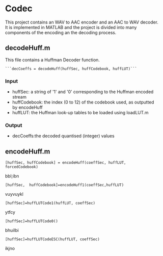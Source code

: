# Codec
This project contains an WAV to AAC encoder and an AAC to WAV decoder.
It is implemented in MATLAB and the project is divided into many components of the encoding an the decoding process.

## decodeHuff.m
This file contains a Huffman Decoder function.

    ```decCoeffs = decodeHuff(huffSec, huffCodebook, huffLUT)```
### Input
- huffSec: a string of '1' and '0' corresponding to the Huffman encoded stream
- huffCodebook: the index (0 to 12) of the codebook used, as outputted by encodeHuff
- huffLUT: the Huffman look-up tables to be loaded using loadLUT.m 
### Output
- decCoeffs:the decoded quantised (integer) values


## encodeHuff.m
    [huffSec, huffCodebook] = encodeHuff(coeffSec, huffLUT, forcedCodebook)
bbl;ibn

    [huffSec,  huffCodebook]=encodeHuff1(coeffSec,huffLUT)
vuyvuykl

    [huffSec]=huffLUTCode1(huffLUT, coeffSec)
ytfcy

    [huffSec]=huffLUTCode0()
bhuilbi

    [huffSec]=huffLUTCodeESC(huffLUT, coeffSec)
ikjno
